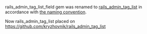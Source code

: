 rails_admin_tag_list_field gem was renamed to [rails_admin_tag_list](https://github.com/kryzhovnik/rails_admin_tag_list) in accordance with [the naming convention](https://github.com/sferik/rails_admin/wiki/Custom-field).

Now rails_admin_tag_list placed on https://github.com/kryzhovnik/rails_admin_tag_list
